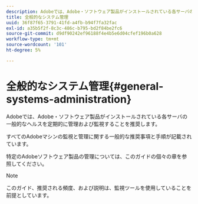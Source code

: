 ```yaml
---
description: Adobeでは、Adobe・ソフトウェア製品がインストールされている各サーバの一般的なヘルスを定期的に管理および監視することを推奨します。
title: 全般的なシステム管理
uuid: 36f87f65-3791-41fd-a4fb-b94f7fa32fac
exl-id: a35b5f2f-8c3c-486c-b795-bd2f84be2fc6
source-git-commit: d9df90242ef96188f4e4b5e6d04cfef196b0a628
workflow-type: tm+mt
source-wordcount: '101'
ht-degree: 5%

---
```


# 全般的なシステム管理{#general-systems-administration}

Adobeでは、Adobe・ソフトウェア製品がインストールされている各サーバの一般的なヘルスを定期的に管理および監視することを推奨します。

すべてのAdobeマシンの監視と管理に関する一般的な推奨事項と手順が記載されています。

特定のAdobeソフトウェア製品の管理については、このガイドの個々の章を参照してください。

>[!NOTE]
>
>このガイド、推奨される頻度、および説明は、監視ツールを使用していることを前提としています。
